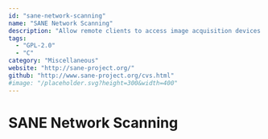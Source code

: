 ```yaml
---
id: "sane-network-scanning"
name: "SANE Network Scanning"
description: "Allow remote clients to access image acquisition devices (scanners) available on the local host."
tags:
  - "GPL-2.0"
  - "C"
category: "Miscellaneous"
website: "http://sane-project.org/"
github: "http://www.sane-project.org/cvs.html"
#image: "/placeholder.svg?height=300&width=400"
---
```


# SANE Network Scanning
